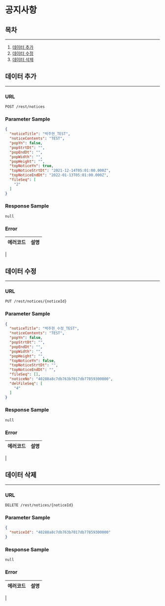 # 공지사항


## 목차

---

1. [데이터 추가](#데이터-추가)
2. [데이터 수정](#데이터-수정)
3. [데이터 삭제](#데이터-삭제)

## 데이터 추가

---

### URL
```
POST /rest/notices
```

### Parameter Sample

```json
{
  "noticeTitle": "박주현_TEST",
  "noticeContents": "TEST",
  "popYn": false,
  "popStrtDt": "",
  "popEndDt": "",
  "popWidth": "",
  "popHeight": "",
  "topNoticeYn": true,
  "topNoticeStrtDt": "2021-12-14T05:01:00.000Z",
  "topNoticeEndDt": "2022-01-13T05:01:00.000Z",
  "fileSeq": [
    "2"
  ]
}
```

### Response Sample

```
null
```

### Error

| 에러코드 | 설명 | 
|:---|:---|
|

## 데이터 수정

---

### URL

```
PUT /rest/notices/{noticeId}
```

### Parameter Sample

```json
{
  "noticeTitle": "박주현_수정_TEST",
  "noticeContents": "TEST",
  "popYn": false,
  "popStrtDt": "",
  "popEndDt": "",
  "popWidth": "",
  "popHeight": "",
  "topNoticeYn": false,
  "topNoticeStrtDt": "",
  "topNoticeEndDt": "",
  "fileSeq": [],
  "noticeNo": "40288a8c7db763b7017db77859300000",
  "delFileSeq": [
    "4"
  ]
}
```

### Response Sample

```
null
```

### Error

| 에러코드 | 설명 | 
|:---|:---|
|

## 데이터 삭제

---

### URL

```
DELETE /rest/notices/{noticeId}
```

### Parameter Sample

```json
{
  "noticeId": "40288a8c7db763b7017db77859300000"
}
```

### Response Sample

```
null
```

### Error

| 에러코드 | 설명 | 
|:---|:---|
|

